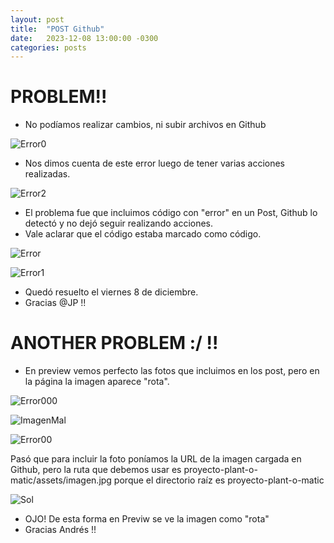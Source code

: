```yaml
---
layout: post
title:  "POST Github"
date:   2023-12-08 13:00:00 -0300
categories: posts
---
```


# PROBLEM!!

- No podíamos realizar cambios, ni subir archivos en Github
  
![Error0](/proyecto-plant-o-matic/assets/Error0.jpg)
  
- Nos dimos cuenta de este error luego de tener varias acciones realizadas.
  
![Error2](/proyecto-plant-o-matic/assets/Error2.jpg)

- El problema fue que incluimos código con "error" en un Post, Github lo detectó y no dejó seguir realizando acciones.
- Vale aclarar que el código estaba marcado como código.

![Error](/proyecto-plant-o-matic/assets/Error.jpg)

![Error1](/proyecto-plant-o-matic/assets/Error1.jpg)

- Quedó resuelto el viernes 8 de diciembre.
- Gracias @JP !! 

# ANOTHER PROBLEM   :/ !!

- En preview vemos perfecto las fotos que incluimos en los post, pero en la página la imagen aparece "rota".

![Error000](/proyecto-plant-o-matic/assets/Error000.jpg)  

![ImagenMal](/proyecto-plant-o-matic/assets/ImagenMal.jpg)

![Error00](/proyecto-plant-o-matic/assets/Error00.jpg)  

Pasó que para incluir la foto poníamos la URL de la imagen cargada en Github, pero la ruta que debemos usar es proyecto-plant-o-matic/assets/imagen.jpg porque el directorio raíz es proyecto-plant-o-matic

![Sol](/proyecto-plant-o-matic/assets/Sol.jpg)  

- OJO! De esta forma en Previw se ve la imagen como "rota"
- Gracias Andrés !!







